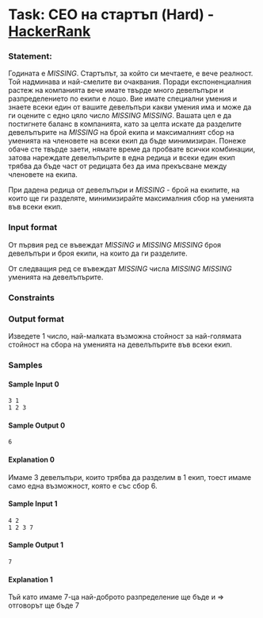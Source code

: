 # Task: CEO на стартъп (Hard) - [HackerRank](<https://www.hackerrank.com/contests/sda-hw-3-2023/challenges/challenge-3670>)


### Statement:

Годината е $MISSING$. Стартъпът, за който си мечтаете, е вече реалност. Той надминава и най-смелите ви очаквания. Поради експоненциалния растеж на компанията вече имате твърде много девелъпъри и разпределението по екипи е лошо. Вие имате специални умения и знаете всеки един от вашите девелъпъри какви умения има и може да ги оцените с едно цяло число $MISSING$ $MISSING$. Вашата цел е да постигнете баланс в компанията, като за целта искате да разделите девелъпърите на $MISSING$ на брой екипа и максималният сбор на уменията на членовете на всеки екип да бъде минимизиран. Понеже обаче сте твърде заети, нямате време да пробвате всички комбинации, затова нареждате девелъпърите в една редица и всеки един екип трябва да бъде част от редицата без да има прекъсване между членовете на екипа.

При дадена редица от девелъпъри и $MISSING$ - брой на екипите, на които ще ги разделяте, минимизирайте максималния сбор на уменията във всеки екип. 


### Input format

От първия ред се въвеждат $MISSING$ и $MISSING$ $MISSING$ броя девелъпъри и броя екипи, на които да ги разделите.

От следващия ред се въвеждат $MISSING$ числа $MISSING$ $MISSING$ уменията на девелъпърите.


### Constraints




### Output format

Изведете 1 число, най-малката възможна стойност за най-голямата стойност на сбора на уменията на девелъпърите във всеки екип.


### Samples


#### Sample Input 0
```
3 1
1 2 3
```

#### Sample Output 0
```
6
```

#### Explanation 0
Имаме 3 девелъпъри, които трябва да разделим в 1 екип, тоест имаме само една възможност, която е  със сбор 6.

#### Sample Input 1
```
4 2
1 2 3 7
```

#### Sample Output 1
```
7
```

#### Explanation 1
Тъй като имаме 7-ца най-доброто разпределение ще бъде  и  =&gt; отговорът ще бъде 7

